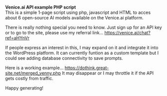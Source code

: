 <strong>Venice.ai API example PHP script</strong><br>
This is a simple 1-page script using php, javascript and HTML to acces about 6 open-source AI models available on the Venice.ai platform.

There is really nothing special you need to know. Just sign up for an API key or to go to the site, please use my referral link... <a href="https://venice.ai/chat?ref=aHYnVr" target="_blank">https://venice.ai/chat?ref=aHYnVr</a>

If people express an interest in this, I may expand on it and integrate it into the WordPress platform. It can currently funtion as a custom template but I could see adding database connectivity to save prompts.

Here is a working example... <a href="https://dothink.great-site.net/merged_venny.php" target="_blank">https://dothink.great-site.net/merged_venny.php</a> It may disappear or I may throttle it if the API gets costly from traffic.

Happy generating!
